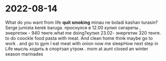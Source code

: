 # 2022-08-14
What do you want from life
**quit smoking**
minau ne boladi kashan turasin? Serge jumista kerek baruga.
проснулся в 12.00 купил сигареты , энергетик - 940 тенге.what me doing?купил 23.02- энергетик 320 тенге.
 to do coockle food pasta with meat. And clean home
 think maybe go to work . and go to gym
 I eat meat with onion now me sleepHow next step in Life
 мысль ходить в спортзал утром .
 mom at aunt closed an winter season marinades